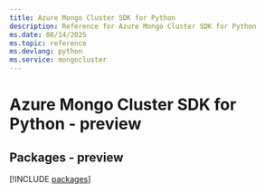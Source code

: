 ```yaml
---
title: Azure Mongo Cluster SDK for Python
description: Reference for Azure Mongo Cluster SDK for Python
ms.date: 08/14/2025
ms.topic: reference
ms.devlang: python
ms.service: mongocluster
---
```

# Azure Mongo Cluster SDK for Python - preview
## Packages - preview
[!INCLUDE [packages](mongo-cluster-index.md)]